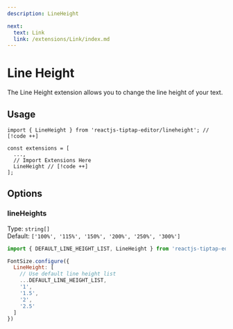 ```yaml
---
description: LineHeight

next:
  text: Link
  link: /extensions/Link/index.md
---
```


# Line Height

The Line Height extension allows you to change the line height of your text.

## Usage

```tsx
import { LineHeight } from 'reactjs-tiptap-editor/lineheight'; // [!code ++]

const extensions = [
  ...,
  // Import Extensions Here
  LineHeight // [!code ++]
];
```

## Options

### lineHeights

Type: `string[]`\
Default: `['100%', '115%', '150%', '200%', '250%', '300%']`

```js
import { DEFAULT_LINE_HEIGHT_LIST, LineHeight } from 'reactjs-tiptap-editor/lineheight'

FontSize.configure({
  LineHeight: [
    // Use default line height list
    ...DEFAULT_LINE_HEIGHT_LIST,
    '1',
    '1.5',
    '2',
    '2.5'
  ]
})
```
